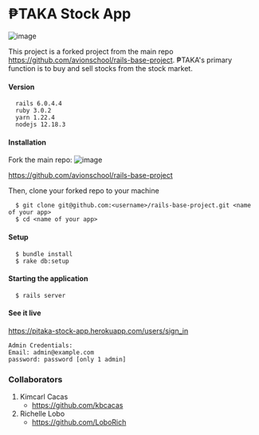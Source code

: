 # ₱TAKA Stock App

![image](https://user-images.githubusercontent.com/86831395/149603265-74a749ed-bd27-4a37-8345-9891d32e765e.png)

This project is a forked project from the main repo https://github.com/avionschool/rails-base-project. ₱TAKA's primary function is to buy and sell stocks from the stock market.

#### Version

```
  rails 6.0.4.4
  ruby 3.0.2
  yarn 1.22.4
  nodejs 12.18.3
```

#### Installation

Fork the main repo:
![image](https://user-images.githubusercontent.com/9253881/111437757-6c527f00-873e-11eb-8d0a-862e4158f4ab.png)

https://github.com/avionschool/rails-base-project

Then, clone your forked repo to your machine
```
  $ git clone git@github.com:<username>/rails-base-project.git <name of your app>
  $ cd <name of your app>
```

#### Setup

```
  $ bundle install
  $ rake db:setup
```

#### Starting the application

```
  $ rails server
```

#### See it live

https://pitaka-stock-app.herokuapp.com/users/sign_in

```
Admin Credentials: 
Email: admin@example.com
password: password [only 1 admin]
```


### Collaborators
1. Kimcarl Cacas
    - https://github.com/kbcacas  
1. Richelle Lobo
    - https://github.com/LoboRich
